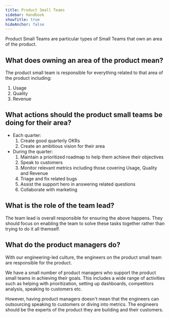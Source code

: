 ```yaml
---
title: Product Small Teams
sidebar: Handbook
showTitle: true
hideAnchor: false
---
```


Product Small Teams are particular types of Small Teams that own an area of the product.

## What does owning an area of the product mean?

The product small team is responsible for everything related to that area of the product including:

1. Usage
2. Quality
3. Revenue

## What actions should the product small teams be doing for their area?

- Each quarter:
  1. Create good quarterly OKRs
  2. Create an ambitious vision for their area
- During the quarter:
  1. Maintain a prioritized roadmap to help them achieve their objectives
  2. Speak to customers
  3. Monitor relevant metrics including those covering Usage, Quality and Revenue
  4. Triage and fix related bugs
  5. Assist the support hero in answering related questions
  6. Collaborate with marketing

## What is the role of the team lead?

The team lead is overall responsible for ensuring the above happens. They should focus on enabling the team to solve these tasks together rather than trying to do it all themself.

## What do the product managers do?

With our engineering-led culture, the engineers on the product small team are responsible for the product. 

We have a small number of product managers who support the product small teams in achieving their goals. This includes a wide range of activities such as helping with prioritization, setting up dashboards, competitors analysis, speaking to customers etc.

However, having product managers doesn't mean that the engineers can outsourcing speaking to customers or diving into metrics. The engineers should be the experts of the product they are building and their customers.